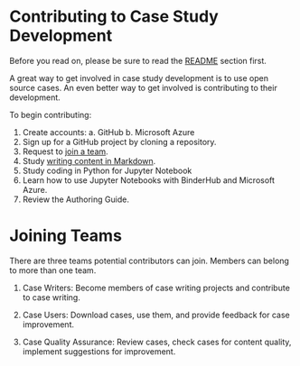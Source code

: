 # Contributing to Case Study Development

Before you read on, please be sure to read the [README](https://github.com/PHI-Case-Studies/Guide/blob/master/README.md) section first.

A great way to get involved in case study development is to use open source cases. An even better way to get involved is contributing to their development. 

To begin contributing:

1. Create accounts:
   a. GitHub
   b. Microsoft Azure
2. Sign up for a GitHub project by cloning a repository.
3. Request to [join a team](https://github.com/orgs/PHI-Case-Studies/teams).
4. Study [writing content in Markdown](https://github.com/PHI-Case-Studies/Guide/blob/master/02%20Markdown%20How-to.md).
5. Study coding in Python for Jupyter Notebook
5. Learn how to use Jupyter Notebooks with BinderHub and Microsoft Azure.
6. Review the Authoring Guide.

# Joining Teams

There are three teams potential contributors can join. Members can belong to more than one team.

1. Case Writers: Become members of case writing projects and contribute to case writing.

2. Case Users: Download cases, use them, and provide feedback for case improvement.

3. Case Quality Assurance: Review cases, check cases for content quality, implement suggestions for improvement.
